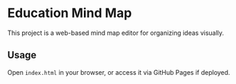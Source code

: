 # Education Mind Map

This project is a web-based mind map editor for organizing ideas visually.

## Usage

Open `index.html` in your browser, or access it via GitHub Pages if deployed.

